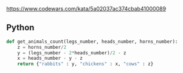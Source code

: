 https://www.codewars.com/kata/5a02037ac374cbab41000089

## Python
```python
def get_animals_count(legs_number, heads_number, horns_number):
    z = horns_number/2
    y = (legs_number - 2*heads_number)/2 - z
    x = heads_number - y - z
    return {"rabbits" : y, "chickens" : x, "cows" : z}
```